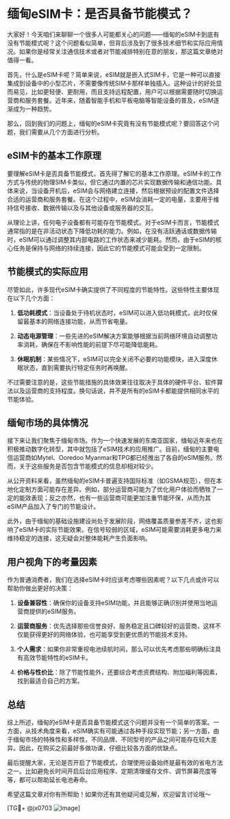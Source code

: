 # 缅甸eSIM卡：是否具备节能模式？

大家好！今天咱们来聊聊一个很多人可能都关心的问题——缅甸的eSIM卡到底有没有节能模式呢？这个问题看似简单，但背后涉及到了很多技术细节和实际应用情况。如果你是经常关注通信技术或者对节能减排特别在意的朋友，那这篇文章绝对值得一看。

首先，什么是eSIM卡呢？简单来说，eSIM就是嵌入式SIM卡，它是一种可以直接集成到设备中的小型芯片，不需要像传统SIM卡那样单独插入。这种设计的好处显而易见，比如更轻便、更耐用，而且支持远程配置，用户可以根据需要随时切换运营商和服务套餐。近年来，随着智能手机和平板电脑等智能设备的普及，eSIM逐渐成为一种趋势。

那么，回到我们的问题上，缅甸的eSIM卡究竟有没有节能模式呢？要回答这个问题，我们需要从几个方面进行分析。

## eSIM卡的基本工作原理

要理解eSIM卡是否具备节能模式，首先得了解它的基本工作原理。eSIM卡的工作方式与传统的物理SIM卡类似，但它通过内置的芯片实现数据传输和通信功能。具体来说，当设备开机后，eSIM会与网络建立连接，然后根据预设的配置文件选择合适的运营商和服务套餐。在这个过程中，eSIM会消耗一定的电量，主要用于维持信号接收、数据传输以及与其他设备或服务器的交互。

从理论上讲，任何电子设备都有可能存在节能模式。对于eSIM卡而言，节能模式通常指的是在非活动状态下降低功耗的能力。例如，在没有活跃通话或数据传输时，eSIM可以通过调整其内部电路的工作状态来减少能耗。然而，由于eSIM的核心任务是保持与网络的持续连接，因此它的节能模式可能会受到一定限制。

## 节能模式的实际应用

尽管如此，许多现代eSIM卡确实提供了不同程度的节能特性。这些特性主要体现在以下几个方面：

1. **低功耗模式**：当设备处于待机状态时，eSIM可以进入低功耗模式，此时仅保留最基本的网络连接功能，从而节省电量。
   
2. **动态电源管理**：一些先进的eSIM解决方案能够根据当前网络环境自动调整功率消耗，确保在不影响性能的前提下尽可能降低能耗。

3. **休眠机制**：某些情况下，eSIM可以完全关闭不必要的功能模块，进入深度休眠状态，直到需要执行特定任务时再唤醒。

不过需要注意的是，这些节能措施的具体效果往往取决于具体的硬件平台、软件算法以及运营商的支持程度。换句话说，并不是所有的eSIM卡都能提供相同水平的节能体验。

## 缅甸市场的具体情况

接下来让我们聚焦于缅甸市场。作为一个快速发展的东南亚国家，缅甸近年来也在积极推动数字化转型，其中就包括了eSIM技术的应用推广。目前，缅甸的主要电信运营商如Mytel、Ooredoo Myanmar和TPG都已经推出了各自的eSIM服务。然而，关于这些服务是否包含节能模式的信息却相对较少。

从公开资料来看，虽然缅甸的eSIM卡普遍支持国际标准（如GSMA规范），但在本地化定制方面可能存在差异。例如，部分运营商可能为了优化用户体验而牺牲了一定的能效表现；反之亦然，也有一些运营商可能更加注重节能环保，从而为其eSIM产品加入了专门的节能设计。

此外，由于缅甸的基础设施建设尚处于发展阶段，网络覆盖质量参差不齐，这也影响了eSIM卡的实际节能效果。在信号较弱的区域，eSIM可能需要消耗更多电力来维持稳定的连接，这无疑会对整体能耗产生负面影响。

## 用户视角下的考量因素

作为普通消费者，我们在选择eSIM卡时应该考虑哪些因素呢？以下几点或许可以帮助你做出更好的决策：

1. **设备兼容性**：确保你的设备支持eSIM功能，并且能够正确识别并使用当地运营商提供的eSIM服务。

2. **运营商服务**：优先选择那些信誉良好、服务稳定且口碑较好的运营商，这样不仅能获得更好的网络体验，也可能享受到更优质的节能技术支持。

3. **个人需求**：如果你非常重视电池续航时间，那么可以优先考虑那些明确标注具有高效节能特性的eSIM卡。

4. **价格与性价比**：除了节能性能外，还要综合考虑资费结构、附加福利等因素，找到最适合自己的方案。

## 总结

综上所述，缅甸的eSIM卡是否具备节能模式这个问题并没有一个简单的答案。一方面，从技术角度来看，eSIM确实有可能通过各种手段实现节能；另一方面，由于缅甸市场的特殊性和多样性，不同品牌、不同型号的产品之间可能存在较大差异。因此，在购买之前最好多做功课，仔细比较各方面的优缺点。

最后提醒大家，无论是否开启了节能模式，合理使用设备始终是最有效的省电方法之一。比如避免长时间开启后台应用程序、定期清理缓存文件、调节屏幕亮度等等，都可以帮助延长电池寿命。

希望这篇文章对你有所帮助！如果你还有其他疑问或见解，欢迎留言讨论哦～

[TG💪+ @jx0703 ![Image](https://github.com/user-attachments/assets/dbca1d08-cadb-493c-b0ec-ad6f7a83f270)]